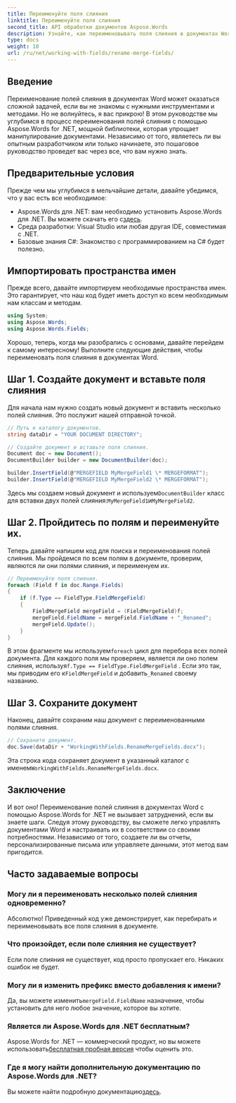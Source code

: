 ```yaml
---
title: Переименуйте поля слияния
linktitle: Переименуйте поля слияния
second_title: API обработки документов Aspose.Words
description: Узнайте, как переименовывать поля слияния в документах Word с помощью Aspose.Words для .NET. Следуйте нашему подробному пошаговому руководству, чтобы легко манипулировать своими документами.
type: docs
weight: 10
url: /ru/net/working-with-fields/rename-merge-fields/
---
```

## Введение

Переименование полей слияния в документах Word может оказаться сложной задачей, если вы не знакомы с нужными инструментами и методами. Но не волнуйтесь, я вас прикрою! В этом руководстве мы углубимся в процесс переименования полей слияния с помощью Aspose.Words for .NET, мощной библиотеки, которая упрощает манипулирование документами. Независимо от того, являетесь ли вы опытным разработчиком или только начинаете, это пошаговое руководство проведет вас через все, что вам нужно знать.

## Предварительные условия

Прежде чем мы углубимся в мельчайшие детали, давайте убедимся, что у вас есть все необходимое:

-  Aspose.Words для .NET: вам необходимо установить Aspose.Words для .NET. Вы можете скачать его с[здесь](https://releases.aspose.com/words/net/).
- Среда разработки: Visual Studio или любая другая IDE, совместимая с .NET.
- Базовые знания C#: Знакомство с программированием на C# будет полезно.

## Импортировать пространства имен

Прежде всего, давайте импортируем необходимые пространства имен. Это гарантирует, что наш код будет иметь доступ ко всем необходимым нам классам и методам.

```csharp
using System;
using Aspose.Words;
using Aspose.Words.Fields;
```

Хорошо, теперь, когда мы разобрались с основами, давайте перейдем к самому интересному! Выполните следующие действия, чтобы переименовать поля слияния в документах Word.

## Шаг 1. Создайте документ и вставьте поля слияния

Для начала нам нужно создать новый документ и вставить несколько полей слияния. Это послужит нашей отправной точкой.

```csharp
// Путь к каталогу документов.
string dataDir = "YOUR DOCUMENT DIRECTORY";

// Создайте документ и вставьте поля слияния.
Document doc = new Document();
DocumentBuilder builder = new DocumentBuilder(doc);

builder.InsertField(@"MERGEFIELD MyMergeField1 \* MERGEFORMAT");
builder.InsertField(@"MERGEFIELD MyMergeField2 \* MERGEFORMAT");
```

 Здесь мы создаем новый документ и используем`DocumentBuilder` класс для вставки двух полей слияния:`MyMergeField1`и`MyMergeField2`.

## Шаг 2. Пройдитесь по полям и переименуйте их.

Теперь давайте напишем код для поиска и переименования полей слияния. Мы пройдемся по всем полям в документе, проверим, являются ли они полями слияния, и переименуем их.

```csharp
// Переименуйте поля слияния.
foreach (Field f in doc.Range.Fields)
{
    if (f.Type == FieldType.FieldMergeField)
    {
        FieldMergeField mergeField = (FieldMergeField)f;
        mergeField.FieldName = mergeField.FieldName + "_Renamed";
        mergeField.Update();
    }
}
```

 В этом фрагменте мы используем`foreach` цикл для перебора всех полей документа. Для каждого поля мы проверяем, является ли оно полем слияния, используя`f.Type == FieldType.FieldMergeField` . Если это так, мы приводим его к`FieldMergeField` и добавить`_Renamed` своему названию.

## Шаг 3. Сохраните документ

Наконец, давайте сохраним наш документ с переименованными полями слияния.

```csharp
// Сохраните документ.
doc.Save(dataDir + "WorkingWithFields.RenameMergeFields.docx");
```

 Эта строка кода сохраняет документ в указанный каталог с именем`WorkingWithFields.RenameMergeFields.docx`.

## Заключение

И вот оно! Переименование полей слияния в документах Word с помощью Aspose.Words for .NET не вызывает затруднений, если вы знаете шаги. Следуя этому руководству, вы сможете легко управлять документами Word и настраивать их в соответствии со своими потребностями. Независимо от того, создаете ли вы отчеты, персонализированные письма или управляете данными, этот метод вам пригодится.

## Часто задаваемые вопросы

### Могу ли я переименовать несколько полей слияния одновременно?

Абсолютно! Приведенный код уже демонстрирует, как перебирать и переименовывать все поля слияния в документе.

### Что произойдет, если поле слияния не существует?

Если поле слияния не существует, код просто пропускает его. Никаких ошибок не будет.

### Могу ли я изменить префикс вместо добавления к имени?

 Да, вы можете изменить`mergeField.FieldName` назначение, чтобы установить для него любое значение, которое вы хотите.

### Является ли Aspose.Words для .NET бесплатным?

 Aspose.Words for .NET — коммерческий продукт, но вы можете использовать[бесплатная пробная версия](https://releases.aspose.com/) чтобы оценить это.

### Где я могу найти дополнительную документацию по Aspose.Words для .NET?

 Вы можете найти подробную документацию[здесь](https://reference.aspose.com/words/net/).